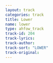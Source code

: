 ```yaml
---
layout: track
categories: track
title: Lower
name: lower
type: ahfow_track
track-id: 204
track-lyrics: 
track-author: 
track-sort: "LOWER"
track-original: 
---
```

